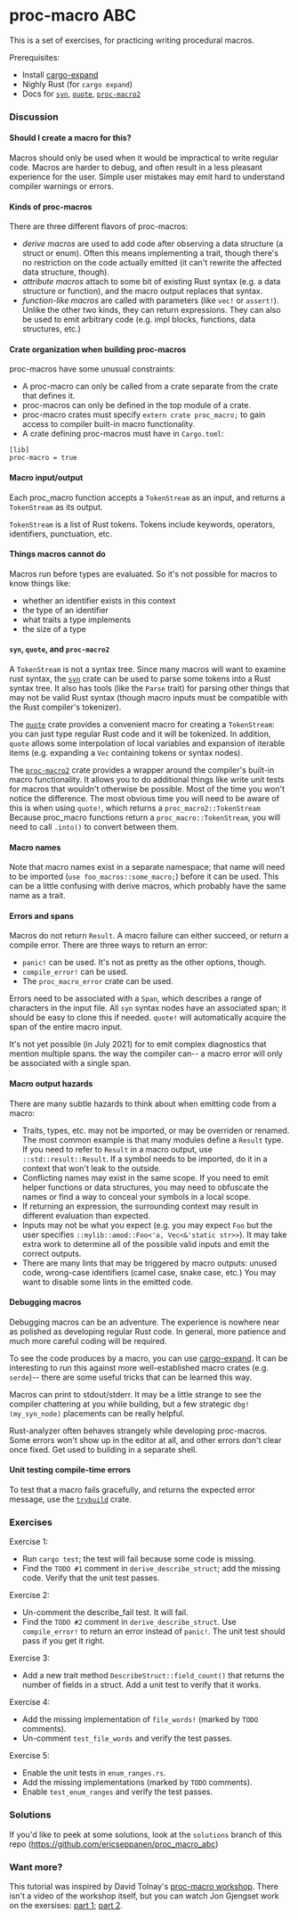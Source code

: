 

# proc-macro ABC

This is a set of exercises, for practicing writing procedural macros.

Prerequisites:
- Install [cargo-expand]
- Nighly Rust (for `cargo expand`)
- Docs for [`syn`], [`quote`], [`proc-macro2`]

### Discussion

#### Should I create a macro for this?

Macros should only be used when it would be impractical to write regular code. Macros are harder to debug, and often result in a less pleasant experience for the user. Simple user mistakes may emit hard to understand compiler warnings or errors.

#### Kinds of proc-macros

There are three different flavors of proc-macros:
- *derive macros* are used to add code after observing a data structure (a struct or enum). Often this means implementing a trait, though there's no restriction on the code actually emitted (it can't rewrite the affected data structure, though).
- *attribute macros* attach to some bit of existing Rust syntax (e.g. a data structure or function), and the macro output replaces that syntax.
- *function-like macros* are called with parameters (like `vec!` or `assert!`). Unlike the other two kinds, they can return expressions. They can also be used to emit arbitrary code (e.g. impl blocks, functions, data structures, etc.)

#### Crate organization when building proc-macros

proc-macros have some unusual constraints:
- A proc-macro can only be called from a crate separate from the crate that defines it.
- proc-macros can only be defined in the top module of a crate.
- proc-macro crates must specify `extern crate proc_macro;` to gain access to compiler built-in macro functionality.
- A crate defining proc-macros must have in `Cargo.toml`:
```
[lib]
proc-macro = true
```

#### Macro input/output

Each proc_macro function accepts a `TokenStream` as an input, and returns a `TokenStream` as its output.

`TokenStream` is a list of Rust tokens. Tokens include keywords, operators, identifiers, punctuation, etc.

#### Things macros cannot do

Macros run before types are evaluated. So it's not possible for macros to know things like:
- whether an identifier exists in this context
- the type of an identifier
- what traits a type implements
- the size of a type

#### `syn`, `quote`, and `proc-macro2`

A `TokenStream` is not a syntax tree. Since many macros will want to examine rust syntax, the [`syn`] crate can be used to parse some tokens into a Rust syntax tree. It also has tools (like the `Parse` trait) for parsing other things that may not be valid Rust syntax (though macro inputs must be compatible with the Rust compiler's tokenizer).

The [`quote`] crate provides a convenient macro for creating a `TokenStream`: you can just type regular Rust code and it will be tokenized. In addition, `quote` allows some interpolation of local variables and expansion of iterable items (e.g. expanding a `Vec` containing tokens or syntax nodes).

The [`proc-macro2`] crate provides a wrapper around the compiler's built-in macro functionality. It allows you to do additional things like write unit tests for macros that wouldn't otherwise be possible. Most of the time you won't notice the difference. The most obvious time you will need to be aware of this is when using `quote!`, which returns a `proc_macro2::TokenStream` Because proc_macro functions return a `proc_macro::TokenStream`, you will need to call `.into()` to convert between them.

#### Macro names

Note that macro names exist in a separate namespace; that name will need to be imported (`use foo_macros::some_macro;`) before it can be used. This can be a little confusing with derive macros, which probably have the same name as a trait.

#### Errors and spans

Macros do not return `Result`. A macro failure can either succeed, or return a compile error. There are three ways to return an error:
- `panic!` can be used. It's not as pretty as the other options, though.
- `compile_error!` can be used.
- The `proc_macro_error` crate can be used.

Errors need to be associated with a `Span`, which describes a range of characters in the input file. All `syn` syntax nodes have an associated span; it should be easy to clone this if needed. `quote!` will automatically acquire the span of the entire macro input.

It's not yet possible (in July 2021) for to emit complex diagnostics that mention multiple spans. the way the compiler can-- a macro error will only be associated with a single span.

#### Macro output hazards

There are many subtle hazards to think about when emitting code from a macro:
- Traits, types, etc. may not be imported, or may be overriden or renamed. The most common example is that many modules define a `Result` type. If you need to refer to `Result` in a macro output, use `::std::result::Result`. If a symbol needs to be imported, do it in a context that won't leak to the outside.
- Conflicting names may exist in the same scope. If you need to emit helper functions or data structures, you may need to obfuscate the names or find a way to conceal your symbols in a local scope.
- If returning an expression, the surrounding context may result in different evaluation than expected. 
- Inputs may not be what you expect (e.g. you may expect `Foo` but the user specifies `::mylib::amod::Foo<'a, Vec<&'static str>>`). It may take extra work to determine all of the possible valid inputs and emit the correct outputs.
- There are many lints that may be triggered by macro outputs: unused code, wrong-case identifiers (camel case, snake case, etc.) You may want to disable some lints in the emitted code.

#### Debugging macros

Debugging macros can be an adventure. The experience is nowhere near as polished as developing regular Rust code. In general, more patience and much more careful coding will be required.

To see the code produces by a macro, you can use [cargo-expand]. It can be interesting to run this against more well-established macro crates (e.g. `serde`)-- there are some useful tricks that can be learned this way.

Macros can print to stdout/stderr. It may be a little strange to see the compiler chattering at you while building, but a few strategic `dbg!(my_syn_node)` placements can be really helpful.

Rust-analyzer often behaves strangely while developing proc-macros. Some errors won't show up in the editor at all, and other errors don't clear once fixed. Get used to building in a separate shell.

#### Unit testing compile-time errors

To test that a macro fails gracefully, and returns the expected error message, use the [`trybuild`] crate.

### Exercises

Exercise 1:
- Run `cargo test`; the test will fail because some code is missing.
- Find the `TODO #1` comment in `derive_describe_struct`; add the missing code.
  Verify that the unit test passes.

Exercise 2:
- Un-comment the describe_fail test. It will fail.
- Find the `TODO #2` comment in `derive_describe_struct`.
  Use `compile_error!` to return an error instead of `panic!`.
  The unit test should pass if you get it right.

Exercise 3:
- Add a new trait method `DescribeStruct::field_count()` that returns the
  number of fields in a struct. Add a unit test to verify that it works.

Exercise 4:
- Add the missing implementation of `file_words!` (marked by `TODO` comments).
- Un-comment `test_file_words` and verify the test passes.

Exercise 5:
- Enable the unit tests in `enum_ranges.rs`.
- Add the missing implementations (marked by `TODO` comments).
- Enable `test_enum_ranges` and verify the test passes.

### Solutions

If you'd like to peek at some solutions, look at the `solutions` branch of this repo (<https://github.com/ericseppanen/proc_macro_abc>)

### Want more?

This tutorial was inspired by David Tolnay's [proc-macro workshop]. There isn't a video of the workshop itself, but you can watch Jon Gjengset work on the exersises: [part 1][jonhoo-macros-1]; [part 2][jonhoo-macros-2].


[cargo-expand]: https://github.com/dtolnay/cargo-expand
[`syn`]: https://docs.rs/syn
[`quote`]: https://docs.rs/quote
[`proc-macro2`]: https://docs.rs/proc-macro2/latest/proc_macro2/
[`proc_macro_error`]: https://docs.rs/proc-macro-error/latest/proc_macro_error/
[`compile_error!`]: https://doc.rust-lang.org/std/macro.compile_error.html
[`trybuild`]: https://docs.rs/trybuild
[proc-macro workshop]: https://github.com/dtolnay/proc-macro-workshop
[jonhoo-macros-1]: https://www.youtube.com/watch?v=geovSK3wMB8
[jonhoo-macros-2]: https://www.youtube.com/watch?v=KVWHT1TAirU
